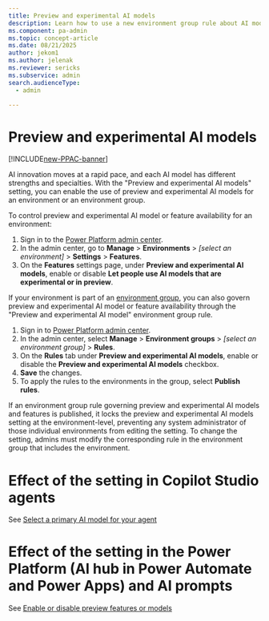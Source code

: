 ```yaml
---
title: Preview and experimental AI models
description: Learn how to use a new environment group rule about AI models.
ms.component: pa-admin
ms.topic: concept-article
ms.date: 08/21/2025
author: jekom1
ms.author: jelenak
ms.reviewer: sericks
ms.subservice: admin
search.audienceType: 
  - admin

---
```


# Preview and experimental AI models

[!INCLUDE[new-PPAC-banner](~/includes/new-PPAC-banner.md)]

AI innovation moves at a rapid pace, and each AI model has different strengths and specialties. With the "Preview and experimental AI models" setting, you can enable the use of preview and experimental AI models for an environment or an environment group.

To control preview and experimental AI model or feature availability for an environment:

1. Sign in to the [Power Platform admin center](https://admin.powerplatform.microsoft.com).
2. In the admin center, go to **Manage** > **Environments** > *[select an environment]* > **Settings** > **Features**.
3. On the **Features** settings page, under **Preview and experimental AI models**, enable or disable **Let people use AI models that are experimental or in preview**.

If your environment is part of an [environment group](/power-platform/admin/environment-groups), you can also govern preview and experimental AI model or feature availability through the "Preview and experimental AI model" environment group rule.

1. Sign in to [Power Platform admin center](https://admin.powerplatform.microsoft.com).
2. In the admin center, select **Manage** > **Environment groups** > *[select an environment group]* > **Rules**.
3. On the **Rules** tab under **Preview and experimental AI models**, enable or disable the **Preview and experimental AI models** checkbox.
4. **Save** the changes.
5. To apply the rules to the environments in the group, select **Publish rules**.

If an environment group rule governing preview and experimental AI models and features is published, it locks the preview and experimental AI models setting at the environment-level, preventing any system administrator of those individual environments from editing the setting. To change the setting, admins must modify the corresponding rule in the environment group that includes the environment. 

# Effect of the setting in Copilot Studio agents

See [Select a primary AI model for your agent](/microsoft-copilot-studio/authoring-select-agent-model.md)

# Effect of the setting in the Power Platform (AI hub in Power Automate and Power Apps) and AI prompts

See [Enable or disable preview features or models](/ai-builder/administer.md#enable-or-disable-preview-features-or-models)

